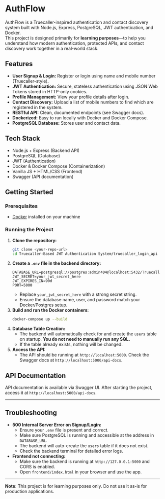 # AuthFlow

AuthFlow is a Truecaller-inspired authentication and contact discovery system built with Node.js, Express, PostgreSQL, JWT authentication, and Docker.  
This project is designed primarily for **learning purposes**—to help you understand how modern authentication, protected APIs, and contact discovery work together in a real-world stack.

## Features

- **User Signup & Login:** Register or login using name and mobile number (Truecaller-style).
- **JWT Authentication:** Secure, stateless authentication using JSON Web Tokens stored in HTTP-only cookies.
- **Profile Management:** View your profile details after login.
- **Contact Discovery:** Upload a list of mobile numbers to find which are registered in the system.
- **RESTful API:** Clean, documented endpoints (see Swagger docs).
- **Dockerized:** Easy to run locally with Docker and Docker Compose.
- **PostgreSQL Database:** Stores user and contact data.

## Tech Stack

- Node.js + Express (Backend API)
- PostgreSQL (Database)
- JWT (Authentication)
- Docker & Docker Compose (Containerization)
- Vanilla JS + HTML/CSS (Frontend)
- Swagger (API documentation)

## Getting Started

### Prerequisites

- [Docker](https://www.docker.com/get-started) installed on your machine

### Running the Project

1. **Clone the repository:**
   ```sh
   git clone <your-repo-url>
   cd Truecaller-Based JWT Authentication System/truecaller_login_api
   ```
2. **Create a `.env` file in the backend directory:**
   ```
   DATABASE_URL=postgresql://postgres:admin404@localhost:5432/Truecaller_Based_JWT_db
   JWT_SECRET=your_jwt_secret_here
   JWT_EXPIRES_IN=90d
   PORT=5000
   ```
   - Replace `your_jwt_secret_here` with a strong secret string.
   - Ensure the database name, user, and password match your Docker/Postgres setup.
3. **Build and run the Docker containers:**
   ```sh
   docker-compose up --build
   ```
4. **Database Table Creation:**
   - The backend will automatically check for and create the `users` table on startup. **You do not need to manually run any SQL.**
   - If the table already exists, nothing will be changed.
5. **Access the API:**
   - The API should be running at `http://localhost:5000`. Check the Swagger docs at `http://localhost:5000/api-docs`.

## API Documentation

API documentation is available via Swagger UI. After starting the project, access it at `http://localhost:5000/api-docs`.

---

## Troubleshooting

- **500 Internal Server Error on Signup/Login:**
  - Ensure your `.env` file is present and correct.
  - Make sure PostgreSQL is running and accessible at the address in `DATABASE_URL`.
  - The backend will auto-create the `users` table if it does not exist.
  - Check the backend terminal for detailed error logs.
- **Frontend not connecting:**
  - Make sure the backend is running at `http://127.0.0.1:5000` and CORS is enabled.
  - Open `frontend/index.html` in your browser and use the app.

---

**Note:** This project is for learning purposes only. Do not use it as-is for production applications.


